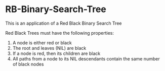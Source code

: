 # RB-Binary-Search-Tree
This is an application of a Red Black Binary Search Tree

Red Black Trees must have the following properties:
1. A node is either red or black
2. The root and leaves (NIL) are black
3. If a node is red, then its children are black
4. All paths from a node to its NIL descendants contain the same number of black nodes
